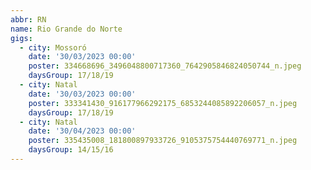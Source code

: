 ```yaml
---
abbr: RN
name: Rio Grande do Norte
gigs:
  - city: Mossoró
    date: '30/03/2023 00:00'
    poster: 334668696_3496048800717360_7642905846824050744_n.jpeg
    daysGroup: 17/18/19
  - city: Natal
    date: '30/03/2023 00:00'
    poster: 333341430_916177966292175_6853244085892206057_n.jpeg
    daysGroup: 17/18/19
  - city: Natal
    date: '30/04/2023 00:00'
    poster: 335435008_181800897933726_9105375754440769771_n.jpeg
    daysGroup: 14/15/16
---
```


